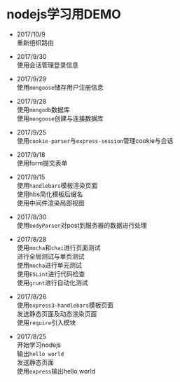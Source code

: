 # nodejs学习用DEMO

* 2017/10/9  
重新组织路由  

* 2017/9/30  
使用会话管理登录信息  

* 2017/9/29  
使用`mongoose`储存用户注册信息  

* 2017/9/28  
使用`mongodb`数据库  
使用`mongoose`创建与连接数据库  

* 2017/9/25  
使用`cookie-parser`与`express-session`管理cookie与会话  

* 2017/9/18  
使用form提交表单  

* 2017/9/15  
使用`handlebars`模板渲染页面  
使用hbs简化模板后缀名  
使用中间件渲染局部视图  

* 2017/8/30  
使用`bodyParser`对post到服务器的数据进行处理  

* 2017/8/28  
使用`mocha`和`chai`进行页面测试  
进行全局测试与单页测试  
使用`mocha`进行单元测试  
使用`ESLint`进行代码检查  
使用`grunt`进行自动化测试  

* 2017/8/26  
使用`express3-handlebars`模板页面  
发送静态页面及动态渲染页面  
使用`require`引入模块  

* 2017/8/25  
开始学习nodejs  
输出`hello world`  
发送静态页面  
使用`express`输出hello world  